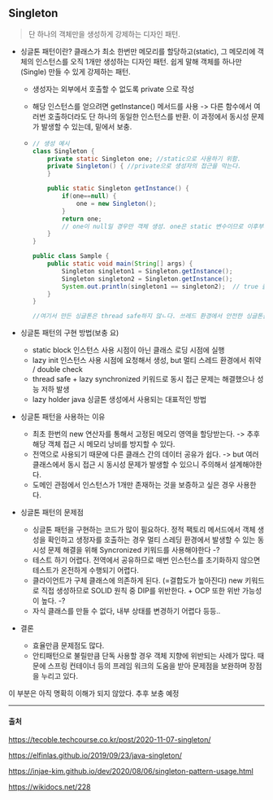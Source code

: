 ## Singleton

> 단 하나의 객체만을 생성하게 강제하는 디자인 패턴. 

- 싱글톤 패턴이란?
  클래스가 최소 한번만 메모리를 할당하고(static), 그 메모리에 객체의 인스턴스를 오직 1개만 생성하는 디자인 패턴. 쉽게 말해 객체를 하나만(Single) 만들 수 있게 강제하는 패턴.
  
  - 생성자는 외부에서 호출할 수 없도록 private 으로 작성
  
  - 해당 인스턴스를 얻으려면 getInstance() 메서드를 사용 -> 다른 함수에서 여러번 호출하더라도 단 하나의 동일한 인스턴스를 반환. 이 과정에서 동시성 문제가 발생할 수 있는데, 밑에서 보충. 
  
  - ```java
    // 생성 예시
    class Singleton {
        private static Singleton one; //static으로 사용하기 위함.
        private Singleton() { //private으로 생성자의 접근을 막는다.
        }
    
        public static Singleton getInstance() {
            if(one==null) {
                one = new Singleton();
            }
            return one;
            // one이 null일 경우만 객체 생성. one은 static 변수이므로 이후부터는 null이 아니게 되고, 이후부터는 이미 만들어진 싱글톤 객체인 one을 항상 리턴한다. 
        }
    }
    
    public class Sample {
        public static void main(String[] args) {
            Singleton singleton1 = Singleton.getInstance();
            Singleton singleton2 = Singleton.getInstance();
            System.out.println(singleton1 == singleton2);  // true 출력
        }
    }
    
    //여기서 만든 싱글톤은 thread safe하지 않ㄴ다. 쓰레드 환경에서 안전한 싱글톤을 만드는 방법은 일단은 생략. 
    ```
  
- 싱글톤 패턴의 구현 방법(보충 요)
  - static block
    인스턴스 사용 시점이 아닌 클래스 로딩 시점에 실행
  - lazy init
    인스턴스 사용 시점에 요청해서 생성, but 멀티 스레드 환경에서 취약 / double check
  - thread safe + lazy
    synchronized 키워드로 동시 접근 문제는 해결했으나 성능 저하 발생
  - lazy holder
    java 싱글톤 생성에서 사용되는 대표적인 방법
  
- 싱글톤 패턴을 사용하는 이유
  - 최초 한번의 new 연산자를 통해서 고정된 메모리 영역을 할당받는다. 
    -> 추후 해당 객체 접근 시 메모리 낭비를 방지할 수 있다. 
  - 전역으로 사용되기 때문에 다른 클래스 간의 데이터 공유가 쉽다. 
    -> but 여러 클래스에서 동시 접근 시 동시성 문제가 발생할 수 있으니 주의해서 설계해야한다.
  - 도메인 관점에서 인스턴스가 1개만 존재하는 것을 보증하고 싶은 경우 사용한다.
  
- 싱글톤 패턴의 문제점
  - 싱글톤 패턴을 구현하는 코드가 많이 필요하다. 
    정적 팩토리 메서드에서 객체 생성을 확인하고 생정자를 호출하는 경우 멀티 스레딩 환경에서 발생할 수 있는 동시성 문제 해결을 위해 Syncronized 키워드를 사용해야한다 -?
  - 테스트 하기 어렵다. 
    전역에서 공유하므로 매번 인스턴스를 초기화하지 않으면 테스트가 온전하게 수행되기 어렵다.
  - 클라이언트가 구체 클래스에 의존하게 된다. (=결합도가 높아진다)
    new 키워드로 직접 생성하므로 SOLID 원칙 중 DIP를 위반한다. + OCP 또한 위반 가능성이 높다. -?
  - 자식 클래스를 만들 수 없다, 내부 상태를 변경하기 어렵다 등등.. 
  
- 결론
  - 효율만큼 문제점도 많다. 
  - 안티패턴으로 불릴만큼 단독 사용할 경우 객체 지향에 위반되는 사례가 많다. 때문에 스프링 컨테이너 등의 프레임 워크의 도움을 받아 문제점을 보완하며 장점을 누리고 있다. 



이 부분은 아직 명확히 이해가 되지 않았다. 추후 보충 예정

---

#### 출처 

https://tecoble.techcourse.co.kr/post/2020-11-07-singleton/

https://elfinlas.github.io/2019/09/23/java-singleton/

https://injae-kim.github.io/dev/2020/08/06/singleton-pattern-usage.html

https://wikidocs.net/228

